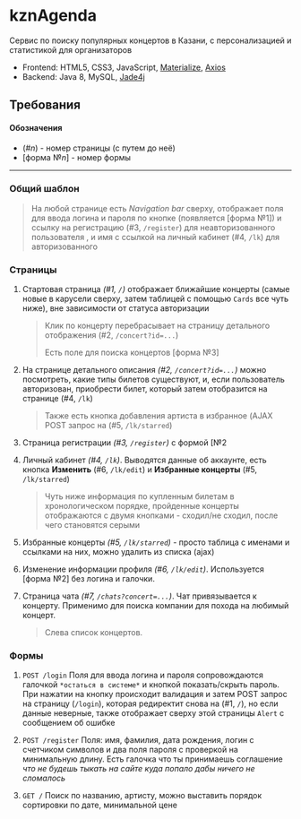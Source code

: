 # kznAgenda

Сервис по поиску популярных концертов в Казани, с персонализацией и статистикой для организаторов

  - Frontend: HTML5, CSS3, JavaScript, [Materialize](https://materializecss.com/), [Axios](https://github.com/axios/axios/blob/master/README.md)
  - Backend: Java 8, MySQL, [Jade4j](https://github.com/neuland/jade4j)

## Требования
#### Обозначения
- (#_n_) - номер страницы (с путем до неё)
- [форма №*n*] - номер формы
-----------
### Общий шаблон
> На любой странице есть _Navigation bar_ сверху, отображает поля для ввода логина и пароля по кнопке (появляется [форма №1]) и ссылку на регистрацию (#3, `/register`) для неавторизованного пользователя , и имя с ссылкой на личный кабинет (#4, `/lk`) для авторизованного

### Страницы
1. Стартовая страница _(#1, `/`)_ отображает ближайшие концерты (самые новые в карусели сверху, затем таблицей с помощью `Cards` все чуть ниже), вне зависимости от статуса авторизации
	
	> Клик по концерту перебрасывает на страницу детального отображения (#2, `/concert?id=...`)
    > 
    > Есть поле для поиска концертов [форма №3]
    

2. На странице детального описания _(#2, `/concert?id=...`)_ можно посмотреть, какие типы билетов существуют, и, если пользователь авторизован, приобрести билет, который затем отобразится на странице (#4, `/lk`)

	> Также есть кнопка добавления артиста в избранное (AJAX POST запрос на (#5, `/lk/starred`)

3. Страница регистрации  _(#3, `/register`)_ с формой [№2

4. Личный кабинет _(#4, `/lk`)_. Выводятся данные об аккаунте, есть кнопка **Изменить** (#6, `/lk/edit`) и **Избранные концерты** (#5, `/lk/starred`)
	> Чуть ниже информация по купленным билетам в хронологическом порядке, пройденные концерты отображаются с двумя кнопками - сходил/не сходил, после чего становятся серыми

5. Избранные концерты _(#5, `/lk/starred`)_ - просто таблица с именами и ссылками на них, можно удалить из списка (ajax)

6. Изменение информации профиля _(#6, `/lk/edit`)_. Используется [форма №2] без логина и галочки.

7. Страница чата _(#7, `/chats?concert=...`)_. Чат привязывается к концерту. Применимо для поиска компании для похода на любимый концерт.
	> Слева список концертов.


### Формы
1. `POST /login` Поля для ввода логина и пароля сопровождаются галочкой `*остаться в системе*` и кнопкой показать/скрыть пароль. При нажатии на кнопку происходит валидация и затем POST запрос на страницу (`/login`), которая редиректит снова на (#1, `/`), но если данные неверные, также отображает сверху этой страницы `Alert` с сообщением об ошибке

2. `POST /register` Поля: имя, фамилия, дата рождения, логин с счетчиком символов и два поля пароля с проверкой на минимальную длину. Есть галочка что ты принимаешь соглашение _что не будешь тыкать на сайте куда попало дабы ничего не сломалось_

3. `GET /` Поиск по названию, артисту, можно выставить порядок сортировки по дате, минимальной цене
